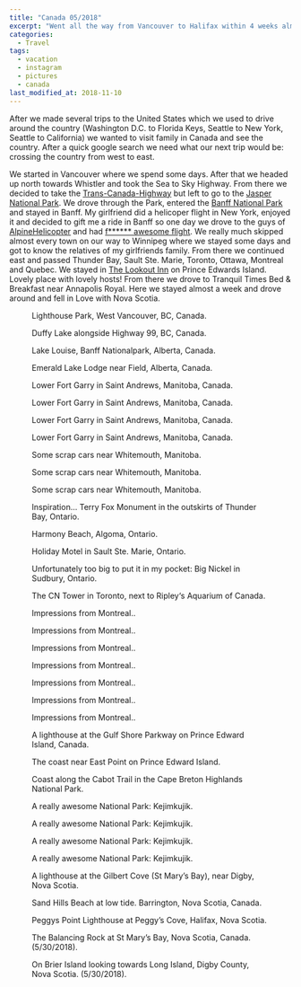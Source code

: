 ```yaml
---
title: "Canada 05/2018"
excerpt: "Went all the way from Vancouver to Halifax within 4 weeks almost completely on the Trans-Canadian-Highway. We drove about 10.000 kilometers in 4 weeks. It was worth it. It was a trip of a lifetime."
categories:
  - Travel
tags:
  - vacation
  - instagram
  - pictures
  - canada
last_modified_at: 2018-11-10
---
```


After we made several trips to the United States which we used to drive around the country (Washington D.C. to Florida Keys, Seattle to New York, Seattle to California) we wanted to visit family in Canada and see the country. After a quick google search we need what our next trip would be: crossing the country from west to east.

We started in Vancouver where we spend some days. After that we headed up north towards Whistler and took the Sea to Sky Highway. From there we decided to take the [Trans-Canada-Highway](https://www.transcanadahighway.com) but left to go to the [Jasper National Park](https://www.pc.gc.ca/en/pn-np/ab/jasper). We drove through the Park, entered the [Banff National Park](https://www.pc.gc.ca/en/pn-np/ab/banff) and stayed in Banff.
My girlfriend did a helicoper flight in New York, enjoyed it and decided to gift me a ride in Banff so one day we drove to the guys of [AlpineHelicopter](https://www.alpinehelicopter.com) and had [f****** awesome flight](https://www.instagram.com/stories/highlights/17885223301206694/). We really much skipped almost every town on our way to Winnipeg where we stayed some days and got to know the relatives of my girlfriends family. From there we continued east and passed Thunder Bay, Sault Ste. Marie, Toronto, Ottawa, Montreal and Quebec. We stayed in [The Lookout Inn](http://www.thelookoutinn.ca) on Prince Edwards Island. Lovely place with lovely hosts! From there we drove to Tranquil Times Bed & Breakfast near Annapolis Royal. Here we stayed almost a week and drove around and fell in Love with Nova Scotia.


<figure class="align-center"><a href="https://www.instagram.com/p/BiclJztDP8E/?taken-by=chopfenmueller"><img src="{{ '/assets/images/canada2018/IMG_3931.jpg' | absolute_url }}" alt=""></a><figcaption>Lighthouse Park, West Vancouver, BC, Canada.</figcaption></figure>
<figure class="align-center"><a href="https://www.instagram.com/p/BigEkNkDly5/?taken-by=chopfenmueller"><img src="{{ '/assets/images/canada2018/IMG_3996.jpg' | absolute_url }}" alt=""></a><figcaption>Duffy Lake alongside Highway 99, BC, Canada.</figcaption></figure>
<figure class="align-center"><a href="https://www.instagram.com/p/BiiVNZkDxO9/?taken-by=chopfenmueller"><img src="{{ '/assets/images/canada2018/IMG_4101.jpg' | absolute_url }}" alt=""></a><figcaption>Lake Louise, Banff Nationalpark, Alberta, Canada.</figcaption></figure>
<figure class="align-center"><a href="https://www.instagram.com/p/BilIUp6jBgw/?taken-by=chopfenmueller"><img src="{{ '/assets/images/canada2018/IMG_4181.jpg' | absolute_url }}" alt=""></a><figcaption>Emerald Lake Lodge near Field, Alberta, Canada.</figcaption></figure>
<figure class="align-center"><a href="https://www.instagram.com/p/Bi2-hdbDAJr/?taken-by=chopfenmueller"><img src="{{ '/assets/images/canada2018/IMG_4228.jpg' | absolute_url }}" alt=""></a><figcaption>Lower Fort Garry in Saint Andrews, Manitoba, Canada.</figcaption></figure>
<figure class="align-center"><a href="https://www.instagram.com/p/Bi2-hdbDAJr/?taken-by=chopfenmueller"><img src="{{ '/assets/images/canada2018/IMG_4231.jpg' | absolute_url }}" alt=""></a><figcaption>Lower Fort Garry in Saint Andrews, Manitoba, Canada.</figcaption></figure>
<figure class="align-center"><a href="https://www.instagram.com/p/Bi2-hdbDAJr/?taken-by=chopfenmueller"><img src="{{ '/assets/images/canada2018/IMG_4233.jpg' | absolute_url }}" alt=""></a><figcaption>Lower Fort Garry in Saint Andrews, Manitoba, Canada.</figcaption></figure>
<figure class="align-center"><a href="https://www.instagram.com/p/Bi2-hdbDAJr/?taken-by=chopfenmueller"><img src="{{ '/assets/images/canada2018/IMG_4235.jpg' | absolute_url }}" alt=""></a><figcaption>Lower Fort Garry in Saint Andrews, Manitoba, Canada.</figcaption></figure>
<figure class="align-center"><a href="https://www.instagram.com/p/BjACW3rj9lG/?taken-by=chopfenmueller"><img src="{{ '/assets/images/canada2018/IMG_4247.jpg' | absolute_url }}" alt=""></a><figcaption>Some scrap cars near Whitemouth, Manitoba.</figcaption></figure>
<figure class="align-center"><a href="https://www.instagram.com/p/BjACW3rj9lG/?taken-by=chopfenmueller"><img src="{{ '/assets/images/canada2018/IMG_4246.jpg' | absolute_url }}" alt=""></a><figcaption>Some scrap cars near Whitemouth, Manitoba.</figcaption></figure>
<figure class="align-center"><a href="https://www.instagram.com/p/BjACW3rj9lG/?taken-by=chopfenmueller"><img src="{{ '/assets/images/canada2018/IMG_4244.jpg' | absolute_url }}" alt=""></a><figcaption>Some scrap cars near Whitemouth, Manitoba.</figcaption></figure>
<figure class="align-center"><a href="https://www.instagram.com/p/BjCOuA0jYf2/?taken-by=chopfenmueller"><img src="{{ '/assets/images/canada2018/IMG_4267.jpg' | absolute_url }}" alt=""></a><figcaption>Inspiration... Terry Fox Monument in the outskirts of Thunder Bay, Ontario.</figcaption></figure>
<figure class="align-center"><a href="https://www.instagram.com/p/BjC40qUDzJY/?taken-by=chopfenmueller"><img src="{{ '/assets/images/canada2018/IMG_4354.jpg' | absolute_url }}" alt=""></a><figcaption>Harmony Beach, Algoma, Ontario.</figcaption></figure>
<figure class="align-center"><a href="https://www.instagram.com/p/BjFUE9RDgRG/?taken-by=chopfenmueller"><img src="{{ '/assets/images/canada2018/IMG_4289.jpg' | absolute_url }}" alt=""></a><figcaption>Holiday Motel in Sault Ste. Marie, Ontario.</figcaption></figure>
<figure class="align-center"><a href="https://www.instagram.com/p/BjHs4iFDCZ_/?taken-by=chopfenmueller"><img src="{{ '/assets/images/canada2018/IMG_4292.jpg' | absolute_url }}" alt=""></a><figcaption>Unfortunately too big to put it in my pocket: Big Nickel in Sudbury, Ontario.</figcaption></figure>
<figure class="align-center"><a href="https://www.instagram.com/p/BjKJ28YD-tI/?taken-by=chopfenmueller"><img src="{{ '/assets/images/canada2018/IMG_4304.jpg' | absolute_url }}" alt=""></a><figcaption>The CN Tower in Toronto, next to Ripley‘s Aquarium of Canada.</figcaption></figure>
<figure class="align-center"><a href="https://www.instagram.com/p/BjNKdr6DWwh/?taken-by=chopfenmueller"><img src="{{ '/assets/images/canada2018/IMG_4319.jpg' | absolute_url }}" alt=""></a><figcaption>Impressions from Montreal..</figcaption></figure>
<figure class="align-center"><a href="https://www.instagram.com/p/BjNKdr6DWwh/?taken-by=chopfenmueller"><img src="{{ '/assets/images/canada2018/IMG_4321.jpg' | absolute_url }}" alt=""></a><figcaption>Impressions from Montreal..</figcaption></figure>
<figure class="align-center"><a href="https://www.instagram.com/p/BjNKdr6DWwh/?taken-by=chopfenmueller"><img src="{{ '/assets/images/canada2018/IMG_4322.jpg' | absolute_url }}" alt=""></a><figcaption>Impressions from Montreal..</figcaption></figure>
<figure class="align-center"><a href="https://www.instagram.com/p/BjNKdr6DWwh/?taken-by=chopfenmueller"><img src="{{ '/assets/images/canada2018/IMG_4326.jpg' | absolute_url }}" alt=""></a><figcaption>Impressions from Montreal..</figcaption></figure>
<figure class="align-center"><a href="https://www.instagram.com/p/BjNKdr6DWwh/?taken-by=chopfenmueller"><img src="{{ '/assets/images/canada2018/IMG_4334.jpg' | absolute_url }}" alt=""></a><figcaption>Impressions from Montreal..</figcaption></figure>
<figure class="align-center"><a href="https://www.instagram.com/p/BjNKdr6DWwh/?taken-by=chopfenmueller"><img src="{{ '/assets/images/canada2018/IMG_4342.jpg' | absolute_url }}" alt=""></a><figcaption>Impressions from Montreal..</figcaption></figure>
<figure class="align-center"><a href="https://www.instagram.com/p/BjNKdr6DWwh/?taken-by=chopfenmueller"><img src="{{ '/assets/images/canada2018/IMG_4346.jpg' | absolute_url }}" alt=""></a><figcaption>Impressions from Montreal..</figcaption></figure>
<figure class="align-center"><a href="https://www.instagram.com/p/BjUT_FBjcWM/?taken-by=chopfenmueller"><img src="{{ '/assets/images/canada2018/IMG_4420.jpg' | absolute_url }}" alt=""></a><figcaption>A lighthouse at the Gulf Shore Parkway on Prince Edward Island, Canada.</figcaption></figure>
<figure class="align-center"><a href="https://www.instagram.com/p/BjYdqTtDugB/?taken-by=chopfenmueller"><img src="{{ '/assets/images/canada2018/IMG_4430.jpg' | absolute_url }}" alt=""></a><figcaption>The coast near East Point on Prince Edward Island.</figcaption></figure>
<figure class="align-center"><a href="https://www.instagram.com/p/BjcBhV0DOOe/?taken-by=chopfenmueller"><img src="{{ '/assets/images/canada2018/IMG_4475.jpg' | absolute_url }}" alt=""></a><figcaption>Coast along the Cabot Trail in the Cape Breton Highlands National Park.</figcaption></figure>
<figure class="align-center"><a href="https://www.instagram.com/p/BjdQEi6j4og/?taken-by=chopfenmueller"><img src="{{ '/assets/images/canada2018/IMG_4696.jpg' | absolute_url }}" alt=""></a><figcaption>A really awesome National Park: Kejimkujik.</figcaption></figure>
<figure class="align-center"><a href="https://www.instagram.com/p/BjdQEi6j4og/?taken-by=chopfenmueller"><img src="{{ '/assets/images/canada2018/IMG_4694.jpg' | absolute_url }}" alt=""></a><figcaption>A really awesome National Park: Kejimkujik.</figcaption></figure>
<figure class="align-center"><a href="https://www.instagram.com/p/BjdQEi6j4og/?taken-by=chopfenmueller"><img src="{{ '/assets/images/canada2018/IMG_4708.jpg' | absolute_url }}" alt=""></a><figcaption>A really awesome National Park: Kejimkujik.</figcaption></figure>
<figure class="align-center"><a href="https://www.instagram.com/p/BjdQEi6j4og/?taken-by=chopfenmueller"><img src="{{ '/assets/images/canada2018/IMG_4718.jpg' | absolute_url }}" alt=""></a><figcaption>A really awesome National Park: Kejimkujik.</figcaption></figure>
<figure class="align-center"><a href="https://www.instagram.com/p/BjsZF-RjPzq/?taken-by=chopfenmueller"><img src="{{ '/assets/images/canada2018/IMG_4728.jpg' | absolute_url }}" alt=""></a><figcaption>A lighthouse at the Gilbert Cove (St Mary’s Bay), near Digby, Nova Scotia.</figcaption></figure>
<figure class="align-center"><a href="https://www.instagram.com/p/BjwRaKjjHrD/?taken-by=chopfenmueller"><img src="{{ '/assets/images/canada2018/IMG_4749.jpg' | absolute_url }}" alt=""></a><figcaption>Sand Hills Beach at low tide. Barrington, Nova Scotia, Canada.</figcaption></figure>
<figure class="align-center"><a href="https://www.instagram.com/p/Bj4OZLajJhl/?taken-by=chopfenmueller"><img src="{{ '/assets/images/canada2018/IMG_4778.jpg' | absolute_url }}" alt=""></a><figcaption>Peggys Point Lighthouse at Peggy’s Cove, Halifax, Nova Scotia.</figcaption></figure>
<figure class="align-center"><a href="https://www.instagram.com/p/Bj9D52NDTb6/?taken-by=chopfenmueller"><img src="{{ '/assets/images/canada2018/IMG_4802.jpg' | absolute_url }}" alt=""></a><figcaption>The Balancing Rock at St Mary’s Bay, Nova Scotia, Canada. (5/30/2018).</figcaption></figure>
<figure class="align-center"><a href="https://www.instagram.com/p/BkFJqc2j2P-/?taken-by=chopfenmueller"><img src="{{ '/assets/images/canada2018/IMG_4810.jpg' | absolute_url }}" alt=""></a><figcaption>On Brier Island looking towards Long Island, Digby County, Nova Scotia. (5/30/2018).</figcaption></figure>
